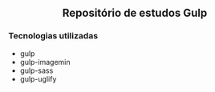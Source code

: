 <h2 align="center">Repositório de estudos Gulp</h2>

### Tecnologias utilizadas

+ gulp
+ gulp-imagemin
+ gulp-sass
+ gulp-uglify
